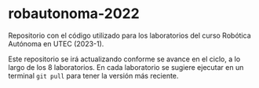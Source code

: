 # robautonoma-2022
Repositorio con el código utilizado para los laboratorios del curso Robótica Autónoma en UTEC (2023-1). 

Este repositorio se irá actualizando conforme se avance en el ciclo, a lo largo de los 8 laboratorios. En cada laboratorio se sugiere ejecutar en un terminal `git pull` para tener la versión más reciente.

